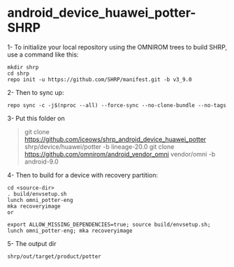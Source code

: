 # android_device_huawei_potter-SHRP

1- To initialize your local repository using the OMNIROM trees to build SHRP, use a command like this:

```
mkdir shrp
cd shrp
repo init -u https://github.com/SHRP/manifest.git -b v3_9.0
```

2- Then to sync up:

```
repo sync -c -j$(nproc --all) --force-sync --no-clone-bundle --no-tags
```

3- Put this folder on 
>git clone https://github.com/iceows/shrp_android_device_huawei_potter shrp/device/huawei/potter -b lineage-20.0
>git clone https://github.com/omnirom/android_vendor_omni vendor/omni -b android-9.0



4- Then to build for a device with recovery partition:
```
cd <source-dir>
. build/envsetup.sh
lunch omni_potter-eng
mka recoveryimage
or

export ALLOW_MISSING_DEPENDENCIES=true; source build/envsetup.sh; lunch omni_potter-eng; mka recoveryimage

```

5- The output dir
```
shrp/out/target/product/potter
```
